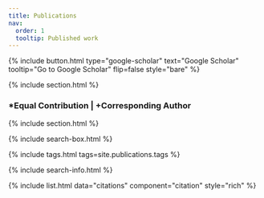 ```yaml
---
title: Publications
nav:
  order: 1
  tooltip: Published work
---
```


{%
  include button.html
  type="google-scholar"
  text="Google Scholar"
  tooltip="Go to Google Scholar"
  flip=false
  style="bare"
%}

{% include section.html %}

  <h3> *Equal Contribution | +Corresponding Author</h3>

{% include section.html %}

{% include search-box.html %}

{% include tags.html tags=site.publications.tags %}


{% include search-info.html %}

{% include list.html data="citations" component="citation" style="rich" %}
